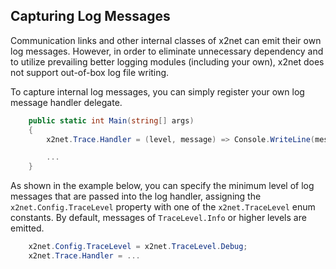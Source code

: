 ## Capturing Log Messages

Communication links and other internal classes of x2net can emit their own log messages. However, in order to eliminate unnecessary dependency and to utilize prevailing better logging modules (including your own), x2net does not support out-of-box log file writing.

To capture internal log messages, you can simply register your own log message handler delegate.

```csharp
    public static int Main(string[] args)
    {
        x2net.Trace.Handler = (level, message) => Console.WriteLine(message);

        ...
    }
```

As shown in the example below, you can specify the minimum level of log messages that are passed into the log handler, assigning the `x2net.Config.TraceLevel` property with one of the `x2net.TraceLevel` enum constants. By default, messages of `TraceLevel.Info` or higher levels are emitted.

```csharp
    x2net.Config.TraceLevel = x2net.TraceLevel.Debug;
    x2net.Trace.Handler = ...
```